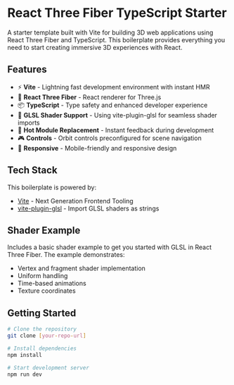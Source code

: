 # React Three Fiber TypeScript Starter

A starter template built with Vite for building 3D web applications using React Three Fiber and TypeScript. This boilerplate provides everything you need to start creating immersive 3D experiences with React.

## Features

- ⚡️ **Vite** - Lightning fast development environment with instant HMR
- 🎨 **React Three Fiber** - React renderer for Three.js
- 📦 **TypeScript** - Type safety and enhanced developer experience
- 🎯 **GLSL Shader Support** - Using vite-plugin-glsl for seamless shader imports
- 🔧 **Hot Module Replacement** - Instant feedback during development
- 🎮 **Controls** - Orbit controls preconfigured for scene navigation
- 📱 **Responsive** - Mobile-friendly and responsive design

## Tech Stack

This boilerplate is powered by:
- [Vite](https://vitejs.dev/) - Next Generation Frontend Tooling
- [vite-plugin-glsl](https://github.com/UstymUkhman/vite-plugin-glsl) - Import GLSL shaders as strings

## Shader Example

Includes a basic shader example to get you started with GLSL in React Three Fiber. The example demonstrates:
- Vertex and fragment shader implementation
- Uniform handling
- Time-based animations
- Texture coordinates

## Getting Started

```bash
# Clone the repository
git clone [your-repo-url]

# Install dependencies
npm install

# Start development server
npm run dev
```


